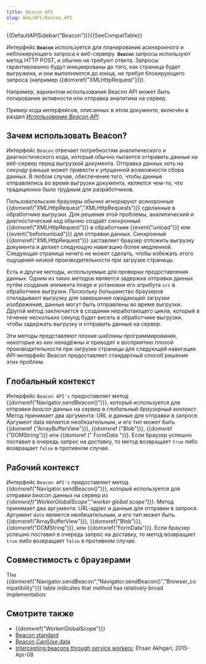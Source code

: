 ```yaml
---
title: Beacon API
slug: Web/API/Beacon_API
---
```


{{DefaultAPISidebar("Beacon")}}{{SeeCompatTable}}

Интерфейс **`Beacon`** используется для планирования асинхронного и неблокирующего запроса к веб-серверу. **`Beacon`** запросы используют метод HTTP POST, и обычно не требуют ответа. Запросы гарантированно будут инициированы до того, как страница будет выгружена, и они выполняются до конца, не требуя блокирующего запроса (например {{domxref("XMLHttpRequest")}}).

Например, вариантом использования Beacon API может быть логирование активности или отправка аналитики на сервер.

Пример кода интерфейсов, описанных в этом документе, включён в раздел _[Использование Beacon API](/ru/docs/Web/API/Beacon_API/Using_the_Beacon_API)_.

## Зачем использовать Beacon?

Интерфейс `Beacon` отвечает потребностям аналитического и диагностического кода, который обычно пытается отправить данные на веб-сервер перед выгрузкой документа. Отправка данных хоть на секунду раньше может привести к упущенной возможности сбора данных. В любом случае, обеспечение того, чтобы данные отправлялись во время выгрузки документа, является чем-то, что традиционно было трудным для разработчиков.

Пользовательские браузеры обычно игнорируют асинхронные {{domxref("XMLHttpRequest","XMLHttpRequests")}} сделанные в обработчике выгрузки. Для решения этой проблемы, аналитический и диагностический код обычно создаёт синхронный {{domxref("XMLHttpRequest")}} в обработчике {{event("unload")}} или {{event("beforeunload")}} для отправки данных. Синхронный {{domxref("XMLHttpRequest")}} заставляет браузер отложить выгрузку документа и делает следующую навигацию более медленной. Следующая страница ничего не может сделать, чтобы избежать этого ощущения низкой производительности при загрузке страницы.

Есть и другие методы, используемые для проверки предоставления данных. Одним из таких методов является задержка отправки данных путём создания элемента Image и установки его атрибута `src` в обработчике выгрузки. Поскольку большинство браузеров откладывают выгрузку для завершения ожидающей загрузки изображения, данные могут быть отправлены во время выгрузки. Другой метод заключается в создании неработающего цикла, который в течение нескольких секунд будет висеть в обработчике выгрузки, чтобы задержать выгрузку и отправить данные на сервер.

Эти методы представляют плохие шаблоны программирования, некоторые из них ненадёжны и приводят к восприятию плохой производительности при загрузке страницы для следующей навигации. API-интерфейс Beacon предоставляет стандартный способ решения этих проблем.

## Глобальный контекст

Интерфейс `Beacon API's` предоставляет метод {{domxref("Navigator.sendBeacon()")}}, который используется для отправки _beacon_ данных на сервер в _глобальный браузерный контекст_. Метод принимает два аргумента: URL и данные для отправки в запросе. Аргумент data является необязательным, и его тип может быть {{domxref ("ArrayBufferView")}}, {{domxref ("Blob")}}, {{domxref ("DOMString")}} или {{domxref (" FormData ")}}. Если браузер успешно поставил в очередь запрос на доставку, то метод возвращает `true` либо возвращает `false` в противном случае.

## Рабочий контекст

Интерфейс `Beacon API's` предоставляет метод {{domxref("Navigator.sendBeacon()")}}, который используется для отправки _beacon_ данных на сервер из _{{domxref("WorkerGlobalScope","worker global scope")}}_. Метод принимает два аргумента: URL-адрес и данные для отправки в запросе. Аргумент `data` является необязательным, и его тип может быть {{domxref("ArrayBufferView")}}, {{domxref("Blob")}}, {{domxref("DOMString")}}, или {{domxref("FormData")}}. Если браузер успешно поставил в очередь запрос на доставку, то метод возвращает `true` либо возвращает `false` в противном случае.

## Совместимость с браузерами

The {{domxref("Navigator.sendBeacon","Navigator.sendBeacon()","Browser_compatibility")}} table indicates that method has relatively broad implementation.

## Смотрите также

- {{domxref("WorkerGlobalScope")}}
- [Beacon standard](https://w3c.github.io/beacon/)
- [Beacon CanIUse data](http://caniuse.com/#search=beacon)
- [Intercepting beacons through service workers](https://ehsanakhgari.org/blog/2015-04-08/intercepting-beacons-through-service-workers); Ehsan Akhgari; 2015-Apr-08
